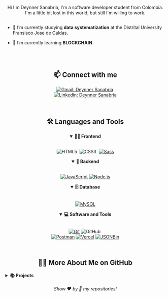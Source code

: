 <p align="center">
Hi I'm Deynner Sanabria, I'm a software developer student from Colombia.
I'm a little bit lost in this world, but still I'm willing to work.
</p>

##


- 🔭 I’m currently studying **data systematization** at the Distrital University Fransisco Jose de Caldas.

- 🌱 I’m currently learning **BLOCKCHAIN**.


<br>
<br>

<h2 align="center">📫 Connect with me</h2>

<div align = "center">
    
[![Gmail: Deynner Sanabria](https://img.shields.io/badge/-gmail-red?style=for-the-badge&logo=Gmail&logoColor=white&link=mailto:melvinaguilarhdz@gmail.com)](mailto:rojasdeynn8@gmail.com)&nbsp;
<br>
[![Linkedin: Deynner Sanabria](https://img.shields.io/badge/-linkedin-blue?style=for-the-badge&logo=Linkedin&logoColor=white&link=https://www.linkedin.com/in/melvin-aguilar-dev)](https://www.linkedin.com/in/deynner-alexander-sanabria-rojas-webdev)
  
</div>


<br>

<div align = "center">

<h2 align="center">🛠️ Languages and Tools</h2>

<details open>
<summary><b>🏄‍♂️ Frontend</b></summary>
<br>
  
![HTML5](https://img.shields.io/badge/-HTML5-E34F26?style=for-the-badge&logo=html5&logoColor=white)&nbsp;
![CSS3](https://img.shields.io/badge/-CSS3-1572B6?style=for-the-badge&logo=css3)&nbsp;
[![Sass](https://img.shields.io/badge/-Sass-CC6699?style=for-the-badge&logo=sass&logoColor=white)](https://sass-lang.com/)
</details>

<details open>
<summary><b>🧰 Backend</b></summary>
<br>

[![JavaScript](https://img.shields.io/badge/-JavaScript-F7DF1E?style=for-the-badge&logo=javascript&logoColor=black)](https://developer.mozilla.org/en-US/docs/Web/JavaScript)
[![Node.js](https://img.shields.io/badge/-Node.js-339933?style=for-the-badge&logo=node.js&logoColor=white)](https://nodejs.org/)
</details>
<details open>
<summary><b>🗄️ Database</b></summary>
<br>

[![MySQL](https://img.shields.io/badge/-MySQL-4479A1?style=for-the-badge&logo=mysql&logoColor=white)](https://www.mysql.com/)

</details>

<details open>
<summary><b>💻 Software and Tools</b></summary>
<br>

[![Git](https://img.shields.io/badge/-Git-F05032?style=for-the-badge&logo=git&logoColor=white)](https://git-scm.com/)
![GitHub](https://img.shields.io/badge/-GitHub-181717?style=for-the-badge&logo=github)&nbsp;
<br>
[![Postman](https://img.shields.io/badge/-Postman-FF6C37?style=for-the-badge&logo=postman&logoColor=white)](https://www.postman.com/)
[![Vercel](https://img.shields.io/badge/-Vercel-000000?style=for-the-badge&logo=vercel&logoColor=white)](https://vercel.com/)
[![JSONBin](https://img.shields.io/badge/-JSONBin-008080?style=for-the-badge&logo=jsonbin&logoColor=white)](https://jsonbin.io/)

</details>

</div>


<br>

<h2 align="center">👨‍💻 More About Me on GitHub</h2>

<details>
<summary><b>📚 Projects</b></summary>
<br>
<p align="left">
<!-- BLOG-POST-LIST:START -->
<a href="https://github.com/DeynnerASR/-MINI-PROJECT-Advice-generator-app.git"><img width="320" src="https://github-readme-stats.vercel.app/api/pin/?username=DeynnerASR&repo=-MINI-PROJECT-Advice-generator-app&theme=react&bg_color=161B22&title_color=58A6FF&hide_border=true&icon_color=F8D866&show_icons=false&show_description=false" alt="-MINI-PROJECT-Advice-generator-app"></a>
  
<!-- BLOG-POST-LIST:END -->
</p>
</details>
  
<h6 align="center">Show ❤️ by 🌟 my repositories!</h6>
